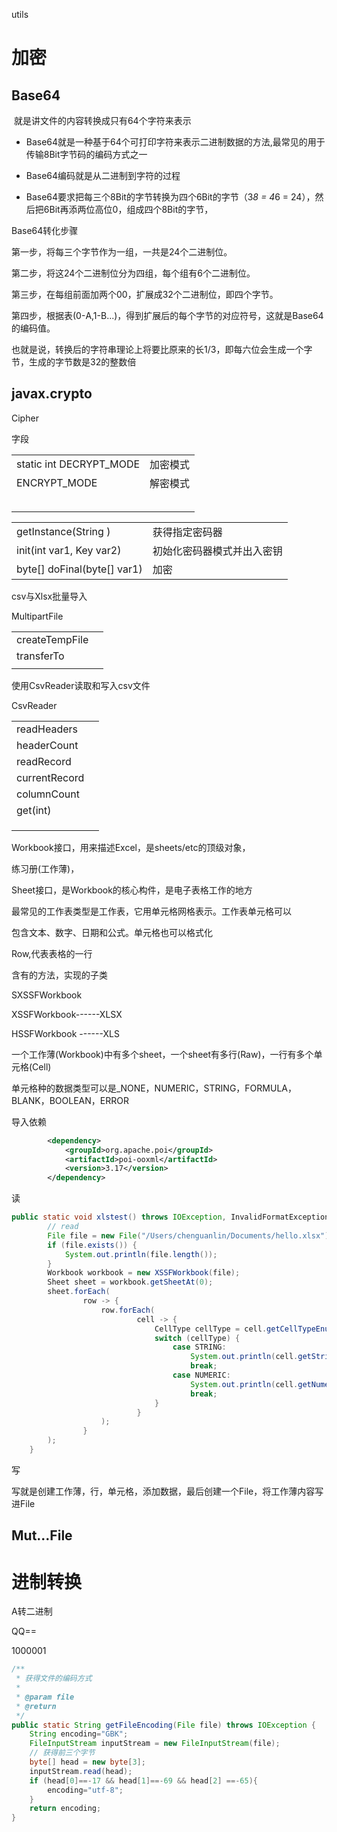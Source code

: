 utils



# 加密





## Base64

​	就是讲文件的内容转换成只有64个字符来表示

* Base64就是一种基于64个可打印字符来表示二进制数据的方法,最常见的用于传输8Bit字节码的编码方式之一

* Base64编码就是从二进制到字符的过程

* Base64要求把每三个8Bit的字节转换为四个6Bit的字节（3*8 = 4*6 = 24），然后把6Bit再添两位高位0，组成四个8Bit的字节，



Base64转化步骤

第一步，将每三个字节作为一组，一共是24个二进制位。

第二步，将这24个二进制位分为四组，每个组有6个二进制位。

第三步，在每组前面加两个00，扩展成32个二进制位，即四个字节。

第四步，根据表(0-A,1-B...)，得到扩展后的每个字节的对应符号，这就是Base64的编码值。



也就是说，转换后的字符串理论上将要比原来的长1/3，即每六位会生成一个字节，生成的字节数是32的整数倍







## javax.crypto

Cipher



字段

|                            |          |
| -------------------------- | -------- |
| static int	DECRYPT_MODE | 加密模式 |
| ENCRYPT_MODE               | 解密模式 |
|                            |          |
|                            |          |
|                            |          |
|                            |          |
|                            |          |



|                             |                            |
| --------------------------- | -------------------------- |
| getInstance(String )        | 获得指定密码器             |
| init(int var1, Key var2)    | 初始化密码器模式并出入密钥 |
| byte[] doFinal(byte[] var1) | 加密                       |







csv与Xlsx批量导入

MultipartFile

|                |      |
| -------------- | ---- |
| createTempFile |      |
| transferTo     |      |
|                |      |





使用CsvReader读取和写入csv文件



CsvReader

|               |      |
| ------------- | ---- |
| readHeaders   |      |
| headerCount   |      |
| readRecord    |      |
| currentRecord |      |
| columnCount   |      |
| get(int)      |      |
|               |      |
|               |      |
|               |      |



Workbook接口，用来描述Excel，是sheets/etc的顶级对象，

练习册(工作薄)，

Sheet接口，是Workbook的核心构件，是电子表格工作的地方

最常见的工作表类型是工作表，它用单元格网格表示。工作表单元格可以

包含文本、数字、日期和公式。单元格也可以格式化

Row,代表表格的一行

含有的方法，实现的子类

SXSSFWorkbook

XSSFWorkbook------XLSX

HSSFWorkbook ------XLS



一个工作薄(Workbook)中有多个sheet，一个sheet有多行(Raw)，一行有多个单元格(Cell)

单元格种的数据类型可以是_NONE，NUMERIC，STRING，FORMULA，BLANK，BOOLEAN，ERROR



导入依赖

```xml
        <dependency>
            <groupId>org.apache.poi</groupId>
            <artifactId>poi-ooxml</artifactId>
            <version>3.17</version>
        </dependency>
```

读

```java
public static void xlstest() throws IOException, InvalidFormatException {
        // read
        File file = new File("/Users/chenguanlin/Documents/hello.xlsx");
        if (file.exists()) {
            System.out.println(file.length());
        }
        Workbook workbook = new XSSFWorkbook(file);
        Sheet sheet = workbook.getSheetAt(0);
        sheet.forEach(
                row -> {
                    row.forEach(
                            cell -> {
                                CellType cellType = cell.getCellTypeEnum();
                                switch (cellType) {
                                    case STRING:
                                        System.out.println(cell.getStringCellValue());
                                        break;
                                    case NUMERIC:
                                        System.out.println(cell.getNumericCellValue());
                                        break;
                                }
                            }
                    );
                }
        );
    }
```

写

写就是创建工作薄，行，单元格，添加数据，最后创建一个File，将工作薄内容写进File









## Mut...File



# 进制转换

A转二进制



QQ==





1000001



```java
/**
 * 获得文件的编码方式
 *
 * @param file
 * @return
 */
public static String getFileEncoding(File file) throws IOException {
    String encoding="GBK";
    FileInputStream inputStream = new FileInputStream(file);
    // 获得前三个字节
    byte[] head = new byte[3];
    inputStream.read(head);
    if (head[0]==-17 && head[1]==-69 && head[2] ==-65){
        encoding="utf-8";
    }
    return encoding;
}
```




